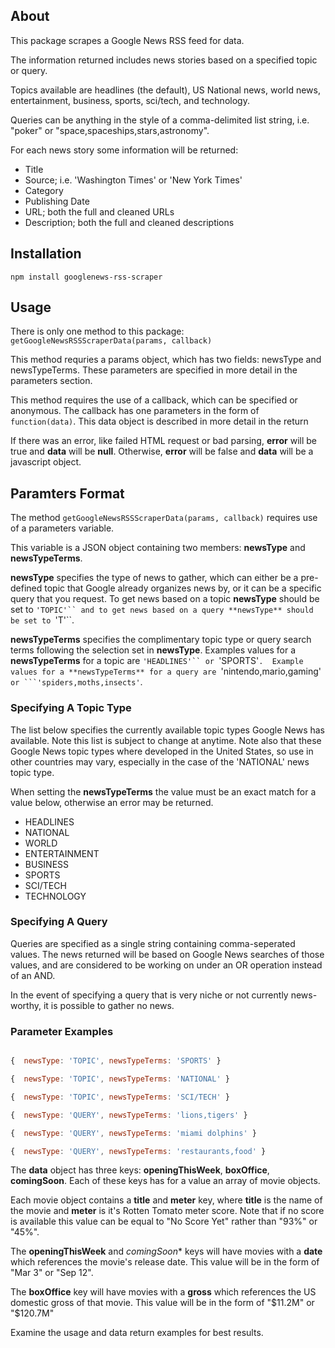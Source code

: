 ## About

This package scrapes a Google News RSS feed for data.

The information returned includes news stories based on a specified topic or query.

Topics available are headlines (the default), US National news, world news, entertainment, business, sports, sci/tech, and technology. 

Queries can be anything in the style of a comma-delimited list string, i.e. "poker" or "space,spaceships,stars,astronomy". 

For each news story some information will be returned:
* Title
* Source; i.e. 'Washington Times' or 'New York Times'
* Category
* Publishing Date
* URL; both the full and cleaned URLs
* Description; both the full and cleaned descriptions

## Installation

```
npm install googlenews-rss-scraper
```

## Usage

There is only one method to this package: ```getGoogleNewsRSSScraperData(params, callback)```

This method requries a params object, which has two fields: newsType and newsTypeTerms. These parameters are specified in more detail in the parameters section.

This method requires the use of a callback, which can be specified or anonymous. The callback has one parameters in the form of ```function(data)```. This data object is described in more detail in the return

If there was an error, like failed HTML request or bad parsing, **error** will be true and **data** will be **null**. Otherwise, **error** will be false and **data** will be a javascript object. 

## Paramters Format

The method ```getGoogleNewsRSSScraperData(params, callback)``` requires use of a parameters variable. 

This variable is a JSON object containing two members: **newsType** and **newsTypeTerms**.

**newsType** specifies the type of news to gather, which can either be a pre-defined topic that Google already organizes news by, or it can be a specific query that you request. To get news based on a topic **newsType** should be set to ```'TOPIC'`` and to get news based on a query **newsType** should be set to ```'T'``.

**newsTypeTerms** specifies the complimentary topic type or query search terms following the selection set in **newsType**. Examples values for a **newsTypeTerms** for a topic are ```'HEADLINES'`` or ```'SPORTS'```.  Example values for a **newsTypeTerms** for a query are ```'nintendo,mario,gaming'`` or ```'spiders,moths,insects'``.

### Specifying A Topic Type

The list below specifies the currently available topic types Google News has available. Note this list is subject to change at anytime. Note also that these Google News topic types where developed in the United States, so use in other countries may vary, especially in the case of the 'NATIONAL' news topic type. 

When setting the **newsTypeTerms** the value must be an exact match for a value below, otherwise an error may be returned.

* HEADLINES
* NATIONAL
* WORLD
* ENTERTAINMENT
* BUSINESS
* SPORTS
* SCI/TECH
* TECHNOLOGY

### Specifying A Query

Queries are specified as a single string containing comma-seperated values. The news returned will be based on Google News searches of those values, and are considered to be working on under an OR operation instead of an AND.

In the event of specifying a query that is very niche or not currently news-worthy, it is possible to gather no news.

### Parameter Examples

```javascript

{  newsType: 'TOPIC', newsTypeTerms: 'SPORTS' }

{  newsType: 'TOPIC', newsTypeTerms: 'NATIONAL' }

{  newsType: 'TOPIC', newsTypeTerms: 'SCI/TECH' }

{  newsType: 'QUERY', newsTypeTerms: 'lions,tigers' }

{  newsType: 'QUERY', newsTypeTerms: 'miami dolphins' }

{  newsType: 'QUERY', newsTypeTerms: 'restaurants,food' }
```


The **data** object has three keys: **openingThisWeek**, **boxOffice**, **comingSoon**. Each of these keys has for a value an array of movie objects. 

Each movie object contains a **title** and **meter** key, where **title** is the name of the movie and **meter** is it's Rotten Tomato meter score. Note that if no score is available this value can be equal to "No Score Yet" rather than "93%" or "45%".

The **openingThisWeek** and *comingSoon** keys will have movies with a **date** which references the movie's release date. This value will be in the form of "Mar 3" or "Sep 12".

The **boxOffice** key will have movies with a **gross** which references the US domestic gross of that movie. This value will be in the form of "$11.2M" or "$120.7M"

Examine the usage and data return examples for best results.

